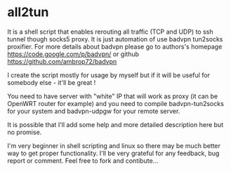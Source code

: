 all2tun
=======

It is a shell script that enables rerouting all traffic (TCP and UDP) to ssh tunnel though socks5 proxy. It is just automation of use badvpn tun2socks proxifier.
For more details about badvpn please go to authors's homepage  https://code.google.com/p/badvpn/ or  github https://github.com/ambrop72/badvpn

I create the script mostly for usage by myself but if it will be useful for somebody else - it'll be great !

You need to have server with "white" IP that will work as proxy (it can be OpenWRT router for example) and you need to compile badvpn-tun2socks for your system and badvpn-udpgw for your remote server.

It is possible that I'll add some help and more detailed description here but no promise.

I'm very beginner in shell scripting and linux so there may be much better way to get proper functionality. I'll be very grateful for any feedback, bug report or comment. Feel free to fork and contibute...
